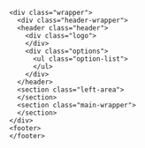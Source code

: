 <html>
  <head>
  </head>
  <body>
    
    <div class="wrapper">
      <div class="header-wrapper">
      <header class="header">
        <div class="logo">
        </div>
        <div class="options">
          <ul class="option-list">
          </ul>
        </div>
      </header>
      <section class="left-area">
      </section>
      <section class="main-wrapper">
      </section>
    </div>
    <footer>
    </footer>
  </body>
</html>
